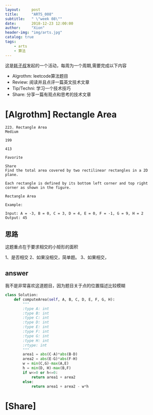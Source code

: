 ```yaml
---
layout:     post
title:      "ARTS_008"
subtitle:   " \"week 08\""
date:       2018-12-23 12:00:00
author:     "Xion"
header-img: "img/arts.jpg"
catalog: true
tags:
    - arts
    - 算法
---
```





这是[耗子叔](https://coolshell.cn)发起的一个活动，每周为一个周期,需要完成以下内容

 - Algrothm: leetcode算法题目
 - Review: 阅读并且点评一篇英文技术文章
 - Tip/Techni: 学习一个技术技巧
 - Share: 分享一篇有观点和思考的技术文章

# [Algrothm]   Rectangle Area
```
223. Rectangle Area
Medium

199

413

Favorite

Share
Find the total area covered by two rectilinear rectangles in a 2D plane.

Each rectangle is defined by its bottom left corner and top right corner as shown in the figure.

Rectangle Area

Example:

Input: A = -3, B = 0, C = 3, D = 4, E = 0, F = -1, G = 9, H = 2
Output: 45
```
## 思路

这题重点在于要求相交的小矩形的面积

1、是否相交
2、如果没相交，简单题。
3、如果相交，

## answer
我不是非常喜欢这道题目，因为题目关于点的位置描述比较模糊
```python
class Solution:
    def computeArea(self, A, B, C, D, E, F, G, H):
        """
        :type A: int
        :type B: int
        :type C: int
        :type D: int
        :type E: int
        :type F: int
        :type G: int
        :type H: int
        :rtype: int
        """
        area1 = abs(C-A)*abs(B-D)
        area2 = abs(E-G)*abs(F-H)
        w = min(C,G)-max(A,E)
        h = min(D, H)-max(B,F)
        if w<=0 or h<=0:
            return area1 + area2
        else:
            return area1 + area2 - w*h
```

# [Share] 